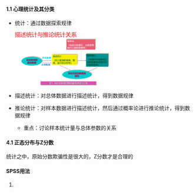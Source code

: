 #### 1.1 心理统计及其分类

* 统计：通过数据探索规律

  <img src="https://raw.githubusercontent.com/jiangsai0502/PicBedRepo/master/20200229094042.png" style="zoom:25%;" />

* 描述统计：对总体数据进行描述统计，得到数据规律

* 推论统计：对样本数据进行描述统计，然后通过概率论进行推论统计，得到数据规律

  * 重点：讨论样本统计量与总体参数的关系

#### 4.1 正态分布与Z分数

统计之中，原始分数欺骗性是很大的，Z分数才是合理的





#### SPSS用法

1. 